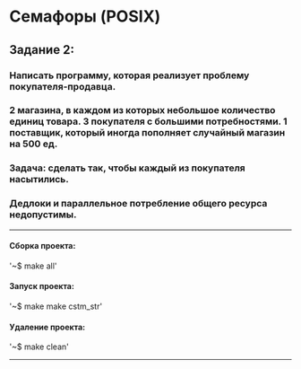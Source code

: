 # Семафоры (POSIX)
## Задание 2:
### Написать программу, которая реализует проблему покупателя-продавца.
### 2 магазина, в каждом из которых небольшое количество единиц товара. 3 покупателя с большими потребностями. 1 поставщик, который иногда пополняет случайный магазин на 500 ед.
### Задача: сделать так, чтобы каждый из покупателя насытились. 
### Дедлоки и параллельное потребление общего ресурса недопустимы.
____

#### Сборка проекта:

'~$ make all'

#### Запуск проекта:

'~$ make make cstm_str'

#### Удаление проекта:

'~$ make clean'
____


